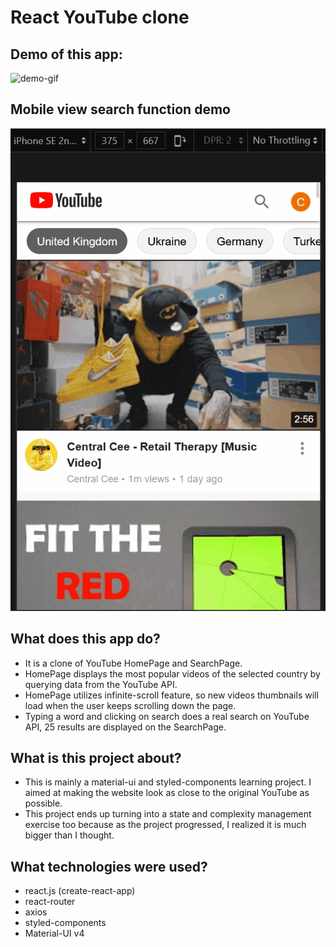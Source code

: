 # React YouTube clone

## Demo of this app:

![demo-gif](./readme_assets/youtube-clone-demo.gif)


## Mobile view search function demo
![mobile-search-demo](./readme_assets/mobile-search-demo.gif)

## What does this app do?

- It is a clone of YouTube HomePage and SearchPage.
- HomePage displays the most popular videos of the selected country by querying data from the YouTube API.
- HomePage utilizes infinite-scroll feature, so new videos thumbnails will load when the user keeps scrolling down the page.
- Typing a word and clicking on search does a real search on YouTube API, 25 results are displayed on the SearchPage.

## What is this project about?

- This is mainly a material-ui and styled-components learning project. I aimed at making the website look as close to the original YouTube as possible.
- This project ends up turning into a state and complexity management exercise too because as the project progressed, I realized it is much bigger than I thought.

## What technologies were used?

- react.js (create-react-app)
- react-router
- axios
- styled-components
- Material-UI v4